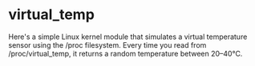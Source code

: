 # virtual_temp
Here's a simple Linux kernel module that simulates a virtual temperature sensor using the /proc filesystem. Every time you read from /proc/virtual_temp, it returns a random temperature between 20–40°C.
